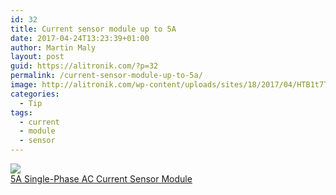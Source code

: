 ```yaml
---
id: 32
title: Current sensor module up to 5A
date: 2017-04-24T13:23:39+01:00
author: Martin Maly
layout: post
guid: https://alitronik.com/?p=32
permalink: /current-sensor-module-up-to-5a/
image: http://alitronik.com/wp-content/uploads/sites/18/2017/04/HTB1t7T5NXXXXXakaXXXq6xXFXXXF.jpg
categories:
  - Tip
tags:
  - current
  - module
  - sensor
---
```

<a href="http://s.click.aliexpress.com/e/qZRzJqB" target="_parent"><img src="//ae01.alicdn.com/kf/HTB1975QQpXXXXcvXFXXq6xXFXXXc/1PCS-font-b-5A-b-font-font-b-Sensor-b-font-font-b-Range-b-font.jpg_220x220.jpg" /><span style="display: block;">5A Single-Phase AC Current Sensor Module</span></a>